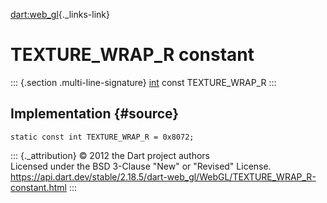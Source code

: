 [dart:web\_gl](../../dart-web_gl/dart-web_gl-library){._links-link}

TEXTURE\_WRAP\_R constant
=========================

::: {.section .multi-line-signature}
[int](../../dart-core/int-class) const TEXTURE\_WRAP\_R
:::

Implementation {#source}
--------------

``` {.language-dart data-language="dart"}
static const int TEXTURE_WRAP_R = 0x8072;
```

::: {._attribution}
© 2012 the Dart project authors\
Licensed under the BSD 3-Clause \"New\" or \"Revised\" License.\
<https://api.dart.dev/stable/2.18.5/dart-web_gl/WebGL/TEXTURE_WRAP_R-constant.html>
:::
